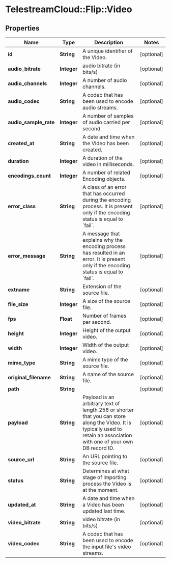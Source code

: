 # TelestreamCloud::Flip::Video

## Properties
Name | Type | Description | Notes
------------ | ------------- | ------------- | -------------
**id** | **String** | A unique identifier of the Video. | [optional] 
**audio_bitrate** | **Integer** | audio bitrate (in bits/s) | [optional] 
**audio_channels** | **Integer** | A number of audio channels. | [optional] 
**audio_codec** | **String** | A codec that has been used to encode audio streams. | [optional] 
**audio_sample_rate** | **Integer** | A number of samples of audio carried per second. | [optional] 
**created_at** | **String** | A date and time when the Video has been created. | [optional] 
**duration** | **Integer** | A duration of the video in milliseconds. | [optional] 
**encodings_count** | **Integer** | A number of related Encoding objects. | [optional] 
**error_class** | **String** | A class of an error that has occurred during the encoding process. It is present only if the encoding status is equal to &#x60;fail&#x60;. | [optional] 
**error_message** | **String** | A message that explains why the encoding process has resulted in an error. It is present only if the encoding status is equal to &#x60;fail&#x60;. | [optional] 
**extname** | **String** | Extension of the source file. | [optional] 
**file_size** | **Integer** | A size of the source file. | [optional] 
**fps** | **Float** | Number of frames per second. | [optional] 
**height** | **Integer** | Height of the output video. | [optional] 
**width** | **Integer** | Width of the output video. | [optional] 
**mime_type** | **String** | A mime type of the source file. | [optional] 
**original_filename** | **String** | A name of the source file. | [optional] 
**path** | **String** |  | [optional] 
**payload** | **String** | Payload is an arbitrary text of length 256 or shorter that you can store along the Video. It is typically used to retain an association with one of your own DB record ID. | [optional] 
**source_url** | **String** | An URL pointing to the source file. | [optional] 
**status** | **String** | Determines at what stage of importing process the Video is at the moment. | [optional] 
**updated_at** | **String** | A date and time when a Video has been updated last time. | [optional] 
**video_bitrate** | **String** | video bitrate (in bits/s) | [optional] 
**video_codec** | **String** | A codec that has been used to encode the input file&#39;s video streams. | [optional] 


